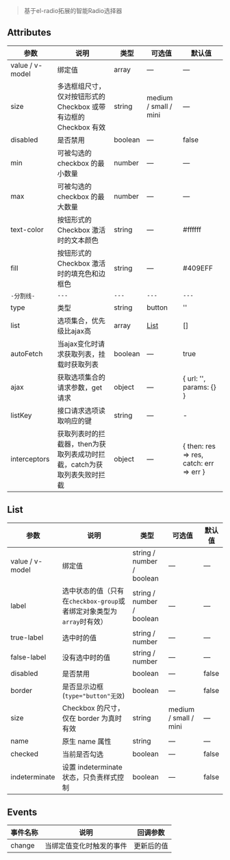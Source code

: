 > 基于el-radio拓展的智能Radio选择器

<script>
import BaseUse from './base.md'
import AjaxUse from './ajax.md'


export default {
    components: {
       BaseUse,
       AjaxUse
    }
}
</script>

<base-use></base-use>
<ajax-use></ajax-use>

## Attributes
| 参数 | 说明 | 类型 | 可选值 | 默认值 |
| - | - | - | - | - |
| value / v-model | 绑定值 | array | — | — |
| size     | 多选框组尺寸，仅对按钮形式的 Checkbox 或带有边框的 Checkbox 有效   | string  | medium / small / mini  |    —     |
| disabled  | 是否禁用    | boolean   | — | false   |
| min     | 可被勾选的 checkbox 的最小数量   | number    |       —        |     —    |
| max     | 可被勾选的 checkbox 的最大数量   | number    |       —        |     —    |
| text-color  | 按钮形式的 Checkbox 激活时的文本颜色    | string   | — | #ffffff   |
| fill  | 按钮形式的 Checkbox 激活时的填充色和边框色    | string   | — | #409EFF   |
| `-分割线-` | `---` | `---` | `---` | `---`
| type  | 类型 | string | button | '' |
| list  | 选项集合，优先级比ajax高 | array | [List](/ui/radio-smart#list) | [] |
| autoFetch | 当ajax变化时请求获取列表，挂载时获取列表 | boolean | — | true |
| ajax | 获取选项集合的请求参数，get 请求 | object | — | { url: '', params: {} }   |
| listKey | 接口请求选项读取响应的键 | string | — | - |
| interceptors | 获取列表时的拦截器，then为获取列表成功时拦截，catch为获取列表失败时拦截 | object | — | { then: res => res, catch: err => err } |


## List
| 参数      | 说明    | 类型      | 可选值       | 默认值   |
|---------- |-------- |---------- |-------------  |-------- |
| value / v-model | 绑定值 | string / number / boolean | — | — |
| label     | 选中状态的值（只有在`checkbox-group`或者绑定对象类型为`array`时有效）| string / number / boolean  |       —        |     —    |
| true-label | 选中时的值   | string / number | — |     —    |
| false-label | 没有选中时的值   | string / number    |      —         |     —    |
| disabled  | 是否禁用    | boolean   |  — | false   |
| border  | 是否显示边框 (`type="button"无效`) | boolean   | — | false   |
| size  | Checkbox 的尺寸，仅在 border 为真时有效  | string  | medium / small / mini | — |
| name | 原生 name 属性 | string    |      —         |     —    |
| checked  | 当前是否勾选    | boolean   |  — | false   |
| indeterminate  | 设置 indeterminate 状态，只负责样式控制    | boolean   |  — | false   |
## Events
| 事件名称 | 说明 | 回调参数 |
|---------- |-------- |---------- |
| change  | 当绑定值变化时触发的事件 | 更新后的值 |